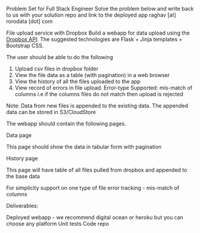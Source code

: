 Problem Set for Full Stack Engineer
Solve the problem below and write back to us with your solution repo and link to the deployed app raghav [at] rorodata [dot] com

File upload service with Dropbox
Build a webapp for data upload using the [Dropbox API](https://www.dropbox.com/developers/documentation/python#overview). The suggested technologies are Flask + Jinja templates + Bootstrap CSS.

The user should be able to do the following
1. Upload csv files in dropbox folder
2. View the file data as a table (with pagination) in a web browser
3. View the history of all the files uploaded to the app
4. View record of errors in file upload. Error-type Supported: mis-match of columns i.e if the columns files do not match then upload is rejected

Note: Data from new files is appended to the existing data. The appended data can be stored in S3/CloudStore

The webapp should contain the following pages.

Data page

This page should show the data in tabular form with pagination

History page

This page will have table of all files pulled from dropbox and appended to the base data

For simplicity support on one type of file error tracking - mis-match of columns

Deliverables:

Deployed webapp - we recommend digital ocean or heroku but you can choose any platform
Unit tests
Code repo
